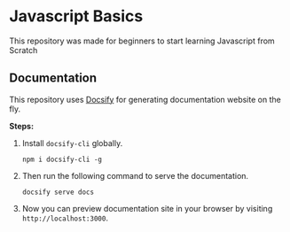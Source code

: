 # Javascript Basics

This repository was made for beginners to start learning Javascript from Scratch

## Documentation

This repository uses [Docsify](https://docsify.js.org) for generating documentation website on the fly.

**Steps:**
1. Install `docsify-cli` globally.
   ```
   npm i docsify-cli -g
   ```
2. Then run the following command to serve the documentation.
   ```
   docsify serve docs
   ```
3. Now you can preview documentation site in your browser by visiting `http://localhost:3000`.
